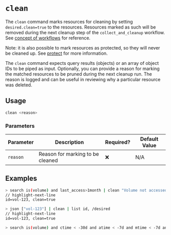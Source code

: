 # `clean`

The `clean` command marks resources for cleaning by setting `desired.clean=true` to the resources. Resources marked as such will be removed during the next cleanup step of the `collect_and_cleanup` workflow. See [concept of workflows](/docs/concepts/automation/workflow) for reference.

Note: it is also possible to mark resources as protected, so they will never be cleaned up. See [protect](./protect.md) for more information.

The `clean` command expects query results (objects) or an array of object IDs to be piped as input. Optionally, you can provide a reason for marking the matched resources to be pruned during the next cleanup run. The reason is logged and can be useful in reviewing why a particular resource was deleted.

## Usage

```bash
clean <reason>
```

### Parameters

| Parameter | Description                      | Required? | Default Value |
| --------- | -------------------------------- | --------- | ------------- |
| `reason`  | Reason for marking to be cleaned | ❌        | N/A           |

## Examples

```bash title="Mark volumes that have not been accessed in the last month for cleanup, and list the ID and desired section for each"
> search is(volume) and last_access>1month | clean "Volume not accessed for longer than 1 month" | list id, /desired
// highlight-next-line
​id=vol-123, clean=true
```

```bash title="Manually mark specific resources for cleanup"
> json ["vol-123"] | clean | list id, /desired
// highlight-next-line
​id=vol-123, clean=true
```

```bash title="Mark all unused EBS volume older than 30 days that had no I/O during the past 7 days for cleaning"
> search is(volume) and ctime < -30d and atime < -7d and mtime < -7d and volume_status = available | clean "older than 30d with more then 7d of not beeing used"
```
